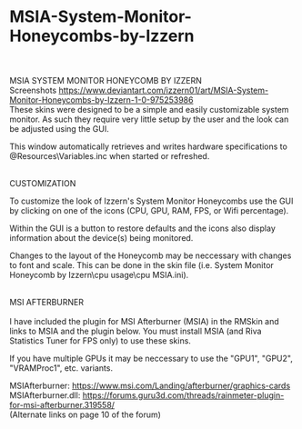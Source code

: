 # MSIA-System-Monitor-Honeycombs-by-Izzern
<br><br>
MSIA SYSTEM MONITOR HONEYCOMB BY IZZERN
<br>
Screenshots  https://www.deviantart.com/izzern01/art/MSIA-System-Monitor-Honeycombs-by-Izzern-1-0-975253986
<br>
These skins were designed to be a simple and easily customizable
system monitor. As such they require very little setup by the
user and the look can be adjusted using the GUI.
<br>

This window automatically retrieves and writes hardware
specifications to @Resources\Variables.inc when started or
refreshed.
<br><br>

CUSTOMIZATION
<br>

To customize the look of Izzern's System Monitor Honeycombs use
the GUI by clicking on one of the icons (CPU, GPU, RAM, FPS,
or Wifi percentage). 
<br>

Within the GUI is a button to restore defaults and the icons
also display information about the device(s) being monitored. 
<br>

Changes to the layout of the Honeycomb may be neccessary with
changes to font and scale. This can be done in the skin file
(i.e. System Monitor Honeycomb by Izzern\cpu usage\cpu MSIA.ini).
<br><br>

MSI AFTERBURNER
<br><br>
I have included the plugin for MSI Afterburner (MSIA) in the
RMSkin and links to MSIA and the plugin below. 
You must install MSIA (and Riva Statistics Tuner for FPS only)
to use these skins.
<br>

If you have multiple GPUs it may be neccessary to use the
"GPU1", "GPU2", "VRAMProc1", etc. variants.
<br>

MSIAfterburner: https://www.msi.com/Landing/afterburner/graphics-cards
<br>
MSIAfterburner.dll: https://forums.guru3d.com/threads/rainmeter-plugin-for-msi-afterburner.319558/
<br>
(Alternate links on page 10 of the forum)
